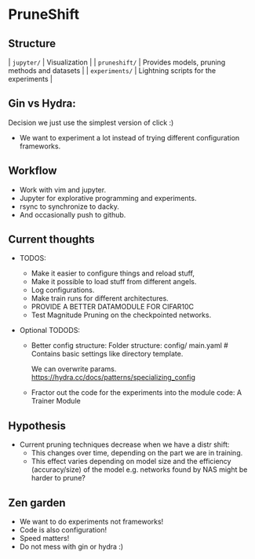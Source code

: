 # PruneShift

## Structure

| `jupyter/` | Visualization |
| `pruneshift/` | Provides models, pruning methods and datasets |
| `experiments/` | Lightning scripts for the experiments |

## Gin vs Hydra:
Decision we just use the simplest version of click :)
- We want to experiment a lot instead of trying different configuration frameworks.

## Workflow
 - Work with vim and jupyter.
 - Jupyter for explorative programming and experiments.
 - rsync to synchronize to dacky.
 - And occasionally push to github.

## Current thoughts
- TODOS:
    - Make it easier to configure things and reload stuff,
    - Make it possible to load stuff from different angels.
    - Log configurations.
    - Make train runs for different architectures.
    - PROVIDE A BETTER DATAMODULE FOR CIFAR10C
    - Test Magnitude Pruning on the checkpointed networks.

- Optional TODODS:
    - Better config structure:
        Folder structure:
            config/
                main.yaml # Contains basic settings like directory template.

        We can overwrite params.
        https://hydra.cc/docs/patterns/specializing_config
    - Fractor out the code for the experiments into the module code:
        A Trainer Module
    

## Hypothesis
- Current pruning techniques decrease when we have a distr shift:
  - This changes over time, depending on the part we are in training.
  - This effect varies depending on model size and the efficiency (accuracy/size)
   of the model e.g. networks found by NAS might be harder to prune?


## Zen garden
- We want to do experiments not frameworks!
- Code is also configuration!
- Speed matters!
- Do not mess with gin or hydra :)
